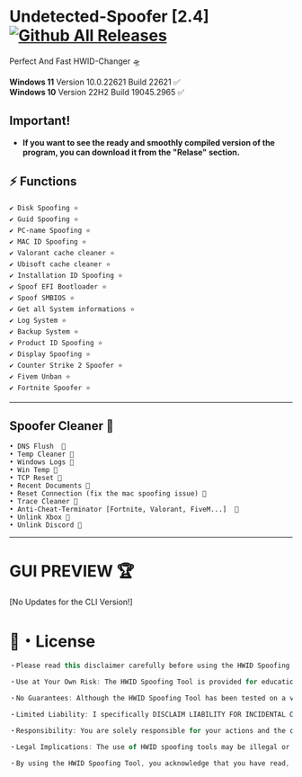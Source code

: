 # Undetected-Spoofer [2.4] [![Github All Releases]()]()

Perfect And Fast HWID-Changer 🛸 


**Windows 11** Version 10.0.22621 Build 22621 ✅                                      
**Windows 10** Version 22H2 Build 19045.2965 ✅

## Important!
+ **If you want to see the ready and smoothly compiled version of the program, you can download it from the "Relase" section.**



## ⚡ Functions
```sh-session
✔ Disk Spoofing ⭐
✔ Guid Spoofing ⭐
✔ PC-name Spoofing ⭐
✔ MAC ID Spoofing ⭐
✔ Valorant cache cleaner ⭐
✔ Ubisoft cache cleaner ⭐
✔ Installation ID Spoofing ⭐
✔ Spoof EFI Bootloader ⭐
✔ Spoof SMBIOS ⭐
✔ Get all System informations ⭐
✔ Log System ⭐
✔ Backup System ⭐
✔ Product ID Spoofing ⭐
✔ Display Spoofing ⭐
✔ Counter Strike 2 Spoofer ⭐
✔ Fivem Unban ⭐
✔ Fortnite Spoofer ⭐
```
---

## Spoofer Cleaner 🚀
```sh-session
• DNS Flush  💫                        
• Temp Cleaner 💫                       
• Windows Logs 💫
• Win Temp 💫                     
• TCP Reset 💫                                          
• Recent Documents 💫                      
• Reset Connection (fix the mac spoofing issue) 💫                    
• Trace Cleaner 💫                   
• Anti-Cheat-Terminator [Fortnite, Valorant, FiveM...]  💫                  
• Unlink Xbox 💫                  
• Unlink Discord 💫
```
---
            


# GUI PREVIEW 🏆
[No Updates for the CLI Version!]



# 📄・License
```js
・Please read this disclaimer carefully before using the HWID Spoofing Tool ("Tool") available on this GitHub site. By accessing or using the Tool, you agree to be bound by this disclaimer.

・Use at Your Own Risk: The HWID Spoofing Tool is provided for educational and informational purposes only. It is intended to demonstrate the concept of HWID spoofing and its potential applications. However, it is important to understand that the use of this Tool may violate the terms of service or terms of use of certain software or services. Use this Tool at your own risk.

・No Guarantees: Although the HWID Spoofing Tool has been tested on a virtual machine and efforts have been made to ensure its functionality, the Tool is provided "as is" without any guarantees or warranties of any kind. I cannot guarantee that the Tool will work flawlessly on all systems or that it will not cause any issues or damages.

・Limited Liability: I specifically DISCLAIM LIABILITY FOR INCIDENTAL OR CONSEQUENTIAL DAMAGES arising out of the use or inability to use the HWID Spoofing Tool. In no event shall I be liable for any loss or damage suffered as a result of the use or misuse of the Tool, including but not limited to any direct, indirect, special, or consequential damages.

・Responsibility: You are solely responsible for your actions and the consequences that may arise from the use of the HWID Spoofing Tool. It is your responsibility to ensure that your use of the Tool complies with all applicable laws, regulations, and terms of service or terms of use.

・Legal Implications: The use of HWID spoofing tools may be illegal or against the terms of service of certain software or services. It is your responsibility to understand and comply with the laws and terms governing the use of such tools in your jurisdiction or in relation to specific software or services.

・By using the HWID Spoofing Tool, you acknowledge that you have read, understood, and agreed to this disclaimer. If you do not agree with any part of this disclaimer, do not use the Tool.
```